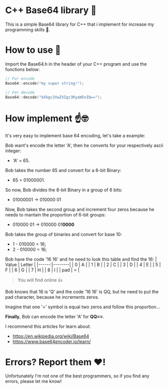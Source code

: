 # C++ Base64 library 📕
This is a simple Base64 library for C++ that i implement for increase my programming skills 💪.

# How to use 🧐
Import the Base64.h in the header of your C++ program and use the functions below:
```C++
// For encode
Base64::encode("my super string!");

// For decode
Base64::decode("bXkgc3VwZXIgc3RyaW5nIQ==");
```

# How implement ☝️🤓
It's very easy to implement base 64 encoding, let's take a example:

Bob want's encode the letter 'A', then he converts for your respectively ascii integer:
 * 'A' = 65.

Bob takes the number 65 and convert for a 8-bit Binary:
 * 65 = 01000001.

So now, Bob divides the 8-bit Binary in a group of 6 bits:
 * 01000001 -> 010000 01

Now, Bob takes the second group and increment four zeros because he needs to mantain the proportion of 6-bit groups:
 * 010000 01 -> 010000 01**0000**

Bob takes the group of binaries and convert for base 10:
 * 1 - 010000 = 16;
 * 2 - 010000 = 16;

Bob have the code '16 16' and he need to look this table and find the 16:
| Value | Letter |
|------:|--------|
|   0   |    A   |
|   1   |    B   |
|   2   |    C   |
|   3   |    D   |
|   4   |    E   |
|   5   |    F   |
|   6   |    G   |
|   7   |    H   |
|   8   |    I   |
|  pad  |    =   |

> You will find online 👍

Bob knows that 16 is 'Q' and the code '16 16' is QQ, but he need to put the pad character, because he increments zeros.

Imagine that one '=' symbol is equal two zeros and follow this proportion...

**Finally**, Bob can encode the letter 'A' for **QQ==**.

I recommend this articles for learn about:
+ https://en.wikipedia.org/wiki/Base64
+ https://www.base64encoder.io/learn/

# Errors? Report them ❤️!
Unfortunately I'm not one of the best programmers, so if you find any errors, please let me know!

